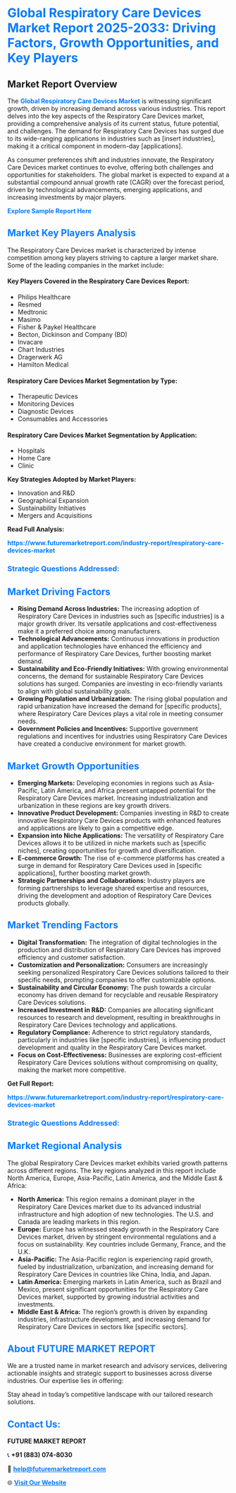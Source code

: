 <h1 style="color: #007BFF;">Global Respiratory Care Devices Market Report 2025-2033: Driving Factors, Growth Opportunities, and Key Players</h1>

<section id="overview">
<h2>Market Report Overview</h2>
<p>The <a href="https://www.futuremarketreport.com/industry-report/respiratory-care-devices-market" style="color: #007BFF; text-decoration: none;"><strong>Global Respiratory Care Devices Market</strong></a> is witnessing significant growth, driven by increasing demand across various industries. This report delves into the key aspects of the Respiratory Care Devices market, providing a comprehensive analysis of its current status, future potential, and challenges. The demand for Respiratory Care Devices has surged due to its wide-ranging applications in industries such as [insert industries], making it a critical component in modern-day [applications].</p>
<p>As consumer preferences shift and industries innovate, the Respiratory Care Devices market continues to evolve, offering both challenges and opportunities for stakeholders. The global market is expected to expand at a substantial compound annual growth rate (CAGR) over the forecast period, driven by technological advancements, emerging applications, and increasing investments by major players.</p>
</section>

<section id="overview">
<p><a href="https://www.futuremarketreport.com/request-sample/reportId=101267" style="color: #007BFF; text-decoration: none;"><strong>Explore Sample Report Here</strong></a></p>
</section>

<section id="key-players">
<h2 style="color: #007BFF;">Market Key Players Analysis</h2>
<p>The Respiratory Care Devices market is characterized by intense competition among key players striving to capture a larger market share. Some of the leading companies in the market include:</p>
<h4>Key Players Covered in the Respiratory Care Devices Report:</h4>
<ul><li>Philips Healthcare</li><li>Resmed</li><li>Medtronic</li><li>Masimo</li><li>Fisher &amp; Paykel Healthcare</li><li>Becton, Dickinson and Company (BD)</li><li>Invacare</li><li>Chart Industries</li><li>Dragerwerk AG</li><li>Hamilton Medical</li></ul>
<h4>Respiratory Care Devices Market Segmentation by Type:</h4>
<ul><li>Therapeutic Devices</li><li>Monitoring Devices</li><li>Diagnostic Devices</li><li>Consumables and Accessories</li></ul>

<h4>Respiratory Care Devices Market Segmentation by Application:</h4>
<ul><li>Hospitals</li><li>Home Care</li><li>Clinic</li></ul>
<p><strong>Key Strategies Adopted by Market Players:</strong></p>
<ul>
<li>Innovation and R&D</li>
<li>Geographical Expansion</li>
<li>Sustainability Initiatives</li>
<li>Mergers and Acquisitions</li>
</ul>
</section>

<section>
<p><strong>Read Full Analysis: </strong></p><a href="https://www.futuremarketreport.com/industry-report/respiratory-care-devices-market" style="color: #007BFF; text-decoration: none;"><strong>https://www.futuremarketreport.com/industry-report/respiratory-care-devices-market</strong></a>
<h3 style="color: #007BFF;">Strategic Questions Addressed:</h3>
</section>

<section id="driving-factors">
<h2 style="color: #007BFF;">Market Driving Factors</h2>
<ul>
<li><strong>Rising Demand Across Industries:</strong> The increasing adoption of Respiratory Care Devices in industries such as [specific industries] is a major growth driver. Its versatile applications and cost-effectiveness make it a preferred choice among manufacturers.</li>
<li><strong>Technological Advancements:</strong> Continuous innovations in production and application technologies have enhanced the efficiency and performance of Respiratory Care Devices, further boosting market demand.</li>
<li><strong>Sustainability and Eco-Friendly Initiatives:</strong> With growing environmental concerns, the demand for sustainable Respiratory Care Devices solutions has surged. Companies are investing in eco-friendly variants to align with global sustainability goals.</li>
<li><strong>Growing Population and Urbanization:</strong> The rising global population and rapid urbanization have increased the demand for [specific products], where Respiratory Care Devices plays a vital role in meeting consumer needs.</li>
<li><strong>Government Policies and Incentives:</strong> Supportive government regulations and incentives for industries using Respiratory Care Devices have created a conducive environment for market growth.</li>
</ul>
</section>

<section id="growth-opportunities">
<h2 style="color: #007BFF;">Market Growth Opportunities</h2>
<ul>
<li><strong>Emerging Markets:</strong> Developing economies in regions such as Asia-Pacific, Latin America, and Africa present untapped potential for the Respiratory Care Devices market. Increasing industrialization and urbanization in these regions are key growth drivers.</li>
<li><strong>Innovative Product Development:</strong> Companies investing in R&D to create innovative Respiratory Care Devices products with enhanced features and applications are likely to gain a competitive edge.</li>
<li><strong>Expansion into Niche Applications:</strong> The versatility of Respiratory Care Devices allows it to be utilized in niche markets such as [specific niches], creating opportunities for growth and diversification.</li>
<li><strong>E-commerce Growth:</strong> The rise of e-commerce platforms has created a surge in demand for Respiratory Care Devices used in [specific applications], further boosting market growth.</li>
<li><strong>Strategic Partnerships and Collaborations:</strong> Industry players are forming partnerships to leverage shared expertise and resources, driving the development and adoption of Respiratory Care Devices products globally.</li>
</ul>
</section>

<section id="trending-factors">
<h2 style="color: #007BFF;">Market Trending Factors</h2>
<ul>
<li><strong>Digital Transformation:</strong> The integration of digital technologies in the production and distribution of Respiratory Care Devices has improved efficiency and customer satisfaction.</li>
<li><strong>Customization and Personalization:</strong> Consumers are increasingly seeking personalized Respiratory Care Devices solutions tailored to their specific needs, prompting companies to offer customizable options.</li>
<li><strong>Sustainability and Circular Economy:</strong> The push towards a circular economy has driven demand for recyclable and reusable Respiratory Care Devices solutions.</li>
<li><strong>Increased Investment in R&D:</strong> Companies are allocating significant resources to research and development, resulting in breakthroughs in Respiratory Care Devices technology and applications.</li>
<li><strong>Regulatory Compliance:</strong> Adherence to strict regulatory standards, particularly in industries like [specific industries], is influencing product development and quality in the Respiratory Care Devices market.</li>
<li><strong>Focus on Cost-Effectiveness:</strong> Businesses are exploring cost-efficient Respiratory Care Devices solutions without compromising on quality, making the market more competitive.</li>
</ul>
</section>

<section>
<p><strong>Get Full Report: </strong></p><a href="https://www.futuremarketreport.com/industry-report/respiratory-care-devices-market" style="color: #007BFF; text-decoration: none;"><strong>https://www.futuremarketreport.com/industry-report/respiratory-care-devices-market</strong></a>
<h3 style="color: #007BFF;">Strategic Questions Addressed:</h3>
</section>


<section id="regional-analysis">
<h2 style="color: #007BFF;">Market Regional Analysis</h2>
<p>The global Respiratory Care Devices market exhibits varied growth patterns across different regions. The key regions analyzed in this report include North America, Europe, Asia-Pacific, Latin America, and the Middle East & Africa:</p>
<ul>
<li><strong>North America:</strong> This region remains a dominant player in the Respiratory Care Devices market due to its advanced industrial infrastructure and high adoption of new technologies. The U.S. and Canada are leading markets in this region.</li>
<li><strong>Europe:</strong> Europe has witnessed steady growth in the Respiratory Care Devices market, driven by stringent environmental regulations and a focus on sustainability. Key countries include Germany, France, and the U.K.</li>
<li><strong>Asia-Pacific:</strong> The Asia-Pacific region is experiencing rapid growth, fueled by industrialization, urbanization, and increasing demand for Respiratory Care Devices in countries like China, India, and Japan.</li>
<li><strong>Latin America:</strong> Emerging markets in Latin America, such as Brazil and Mexico, present significant opportunities for the Respiratory Care Devices market, supported by growing industrial activities and investments.</li>
<li><strong>Middle East & Africa:</strong> The region’s growth is driven by expanding industries, infrastructure development, and increasing demand for Respiratory Care Devices in sectors like [specific sectors].</li>
</ul>
</section>

<footer>
<h2 style="color: #007BFF;">About FUTURE MARKET REPORT</h2>
<p>We are a trusted name in market research and advisory services, delivering actionable insights and strategic support to businesses across diverse industries. Our expertise lies in offering:</p>

<p>Stay ahead in today’s competitive landscape with our tailored research solutions.</p>

<h2 style="color: #007BFF;">Contact Us:</h2>
<p><strong>FUTURE MARKET REPORT</strong></p>
<p>📞 <strong>+91 (883) 074-8030</strong></p>
<p>📧 <strong><a href="mailto:help@futuremarketreport.com" style="color: #007BFF;">help@futuremarketreport.com</a></strong></p>
<p>🌐 <strong><a href="https://www.futuremarketreport.com/" style="color: #007BFF;">Visit Our Website</a></strong></p>
</footer>